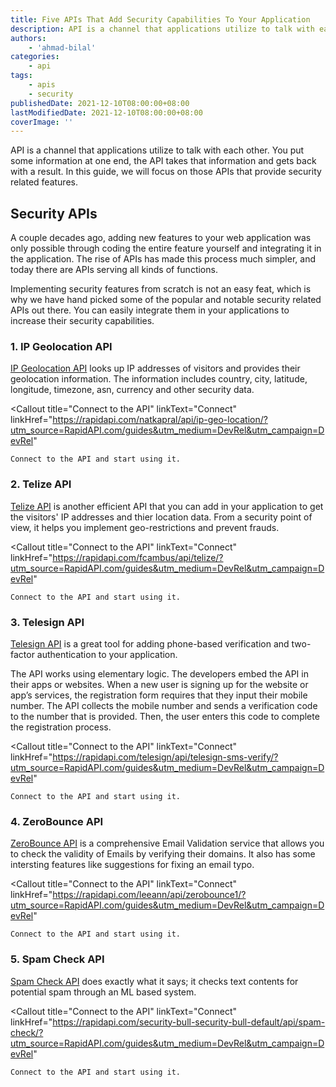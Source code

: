 ```yaml
---
title: Five APIs That Add Security Capabilities To Your Application
description: API is a channel that applications utilize to talk with each other. You put some information at one end, the API takes that information and gets back with a result. In this guide, we will focus on those APIs that provide security related features.
authors:
    - 'ahmad-bilal'
categories:
    - api
tags:
    - apis
    - security
publishedDate: 2021-12-10T08:00:00+08:00
lastModifiedDate: 2021-12-10T08:00:00+08:00
coverImage: ''
---
```


<Lead>
	API is a channel that applications utilize to talk with each other. You put
	some information at one end, the API takes that information and gets back
	with a result. In this guide, we will focus on those APIs that provide
	security related features.
</Lead>

## Security APIs

A couple decades ago, adding new features to your web application was only possible through coding the entire feature yourself and integrating it in the application. The rise of APIs has made this process much simpler, and today there are APIs serving all kinds of functions.

Implementing security features from scratch is not an easy feat, which is why we have hand picked some of the popular and notable security related APIs out there. You can easily integrate them in your applications to increase their security capabilities.

### 1. IP Geolocation API

[IP Geolocation API](https://rapidapi.com/natkapral/api/ip-geo-location/?utm_source=RapidAPI.com/guides&utm_medium=DevRel&utm_campaign=DevRel) looks up IP addresses of visitors and provides their geolocation information. The information includes country, city, latitude, longitude, timezone, asn, currency and other security data.

<Callout
	title="Connect to the API"
	linkText="Connect"
	linkHref="https://rapidapi.com/natkapral/api/ip-geo-location/?utm_source=RapidAPI.com/guides&utm_medium=DevRel&utm_campaign=DevRel"
>
	Connect to the API and start using it.
</Callout>

### 2. Telize API

[Telize API](https://rapidapi.com/fcambus/api/telize/?utm_source=RapidAPI.com/guides&utm_medium=DevRel&utm_campaign=DevRel) is another efficient API that you can add in your application to get the visitors' IP addresses and thier location data. From a security point of view, it helps you implement geo-restrictions and prevent frauds.

<Callout
	title="Connect to the API"
	linkText="Connect"
	linkHref="https://rapidapi.com/fcambus/api/telize/?utm_source=RapidAPI.com/guides&utm_medium=DevRel&utm_campaign=DevRel"
>
	Connect to the API and start using it.
</Callout>

### 3. Telesign API

[Telesign API](https://rapidapi.com/telesign/api/telesign-sms-verify/?utm_source=RapidAPI.com/guides&utm_medium=DevRel&utm_campaign=DevRel) is a great tool for adding phone-based verification and two-factor authentication to your application.

The API works using elementary logic. The developers embed the API in their apps or websites. When a new user is signing up for the website or app’s services, the registration form requires that they input their mobile number. The API collects the mobile number and sends a verification code to the number that is provided. Then, the user enters this code to complete the registration process.

<Callout
	title="Connect to the API"
	linkText="Connect"
	linkHref="https://rapidapi.com/telesign/api/telesign-sms-verify/?utm_source=RapidAPI.com/guides&utm_medium=DevRel&utm_campaign=DevRel"
>
	Connect to the API and start using it.
</Callout>

### 4. ZeroBounce API

[ZeroBounce API](https://rapidapi.com/leeann/api/zerobounce1/?utm_source=RapidAPI.com/guides&utm_medium=DevRel&utm_campaign=DevRel) is a comprehensive Email Validation service that allows you to check the validity of Emails by verifying their domains. It also has some intersting features like suggestions for fixing an email typo.

<Callout
	title="Connect to the API"
	linkText="Connect"
	linkHref="https://rapidapi.com/leeann/api/zerobounce1/?utm_source=RapidAPI.com/guides&utm_medium=DevRel&utm_campaign=DevRel"
>
	Connect to the API and start using it.
</Callout>

### 5. Spam Check API

[Spam Check API](https://rapidapi.com/security-bull-security-bull-default/api/spam-check/?utm_source=RapidAPI.com/guides&utm_medium=DevRel&utm_campaign=DevRel) does exactly what it says; it checks text contents for potential spam through an ML based system.

<Callout
	title="Connect to the API"
	linkText="Connect"
	linkHref="https://rapidapi.com/security-bull-security-bull-default/api/spam-check/?utm_source=RapidAPI.com/guides&utm_medium=DevRel&utm_campaign=DevRel"
>
	Connect to the API and start using it.
</Callout>
